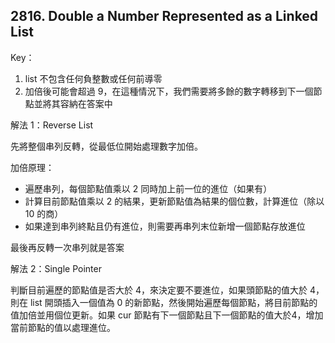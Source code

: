 ## 2816. Double a Number Represented as a Linked List

Key：

1. list 不包含任何負整數或任何前導零
2. 加倍後可能會超過 9，在這種情況下，我們需要將多餘的數字轉移到下一個節點並將其容納在答案中

解法 1：Reverse List

先將整個串列反轉，從最低位開始處理數字加倍。

加倍原理：

* 遍歷串列，每個節點值乘以 2 同時加上前一位的進位（如果有）
* 計算目前節點值乘以 2 的結果，更新節點值為結果的個位數，計算進位（除以 10 的商）
* 如果達到串列終點且仍有進位，則需要再串列末位新增一個節點存放進位

最後再反轉一次串列就是答案

解法 2：Single Pointer

判斷目前遍歷的節點值是否大於 4，來決定要不要進位，如果頭節點的值大於 4，則在 list 開頭插入一個值為 0 的新節點，然後開始遍歷每個節點，將目前節點的值加倍並用個位更新。如果 cur 節點有下一個節點且下一個節點的值大於4，增加當前節點的值以處理進位。
